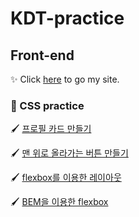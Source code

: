 # KDT-practice

## Front-end
✨ Click [here](https://shunny822.github.io/KDT-practice/) to go my site.

### 🎨 CSS practice

🖌️ [프로필 카드 만들기](./profile_card.html)

🖌️ [맨 위로 올라가는 버튼 만들기](./scroll_to_top.html)

🖌️ [flexbox를 이용한 레이아웃](./flexbox.html)

🖌️ [BEM을 이용한 flexbox](./flexbox02.html)